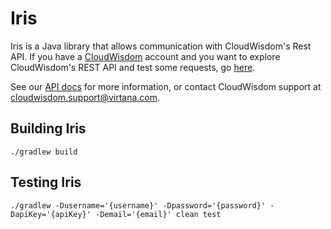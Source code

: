 Iris
=====

Iris is a Java library that allows communication with CloudWisdom's Rest API. If you have a [CloudWisdom](https://www.virtana.com/products/cloudwisdom/) account and you want to explore CloudWisdom's REST API and test some requests, go [here](https://try.cloudwisdom.virtana.com/).

See our [API docs](https://docs.virtana.com/en/api.html) for more information, or contact CloudWisdom support at [cloudwisdom.support@virtana.com](mailto:cloudwisdom.support@virtana.com).

Building Iris
--------------

    ./gradlew build


Testing Iris
-------------

    ./gradlew -Dusername='{username}' -Dpassword='{password}' -DapiKey='{apiKey}' -Demail='{email}' clean test
